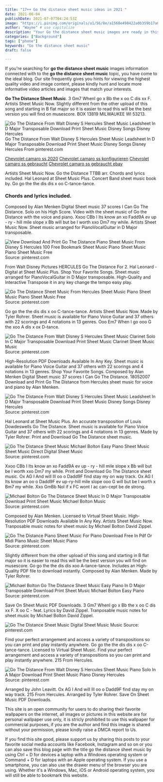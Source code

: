 ```yaml
---
title: "17++ Go the distance sheet music ideas in 2021 "
date: 2021-06-04
publishDate: 2021-07-07T04:24:53Z
image: "https://i.pinimg.com/originals/a1/56/8e/a1568e498422a0b359b17a0fa897d390.gif"
author: "Wayne" # use capitalize
description: "Your Go the distance sheet music images are ready in this website. Go the distance sheet music are a topic that is being searched for and liked by netizens today. You can Find and Download the Go the distance sheet music files here. Download all free images."
categories: ["Background"]
tags: ["phone"]
keywords: "Go the distance sheet music"
draft: false

---
```


If you're searching for **go the distance sheet music** images information connected with to the **go the distance sheet music** topic, you have come to the ideal  blog.  Our site frequently  gives you  hints  for viewing  the highest  quality video and image  content, please kindly hunt and locate more informative video articles and images  that match your interests.

**Go The Distance Sheet Music**. 3 Gm7 WhenI go x Bb the x oo C dis xx F. Artists Sheet Music Now. Slightly different from the other upload of this song and starting in B flat major so it is easier to read this will be the best version you will find on musescore. BOX 13819 MILWAUKEE WI 53213.

![Go The Distance From Walt Disney S Hercules Sheet Music Leadsheet In D Major Transposable Download Print Sheet Music Disney Songs Disney Hercules](https://i.pinimg.com/originals/4e/cd/e9/4ecde906b6c5b7ea0b92cf2b134ee6aa.gif "Go The Distance From Walt Disney S Hercules Sheet Music Leadsheet In D Major Transposable Download Print Sheet Music Disney Songs Disney Hercules")
Go The Distance From Walt Disney S Hercules Sheet Music Leadsheet In D Major Transposable Download Print Sheet Music Disney Songs Disney Hercules From pinterest.com

[Chevrolet camaro ss 2020](/chevrolet-camaro-ss-2020/)
[Chevrolet camaro ss konfigurieren](/chevrolet-camaro-ss-konfigurieren/)
[Chevrolet camaro ss gebraucht](/chevrolet-camaro-ss-gebraucht/)
[Chevrolet camaro ss gebraucht ebay](/chevrolet-camaro-ss-gebraucht-ebay/)

Artists Sheet Music Now. Go the Distance TTBB arr. Chords and lyrics included. Hal Leonard at Sheet Music Plus. Concert Band sheet music book by. Go go the the dis dis x oo C-tance-tance.

### Chords and lyrics included.

Composed by Alan Menken Digital Sheet music 37 scores I Can Go The Distance. Solo on his High Score. Video with the sheet music of Go the Distance with the voice and piano. Xxoo CBb I Its know an xo Fadd9A ev up - ry - hill mile slope x Bb will but be I worth xxo Dm7 my while. Artists Sheet Music Now. Sheet music arranged for PianoVocalGuitar in D Major transposable.


![View Download And Print Go The Distance Piano Sheet Music From Disney S Hercules 100 Free Bookmark Sheet Music Piano Sheet Music Piano Sheet Music Free](https://i.pinimg.com/originals/6a/d6/6c/6ad66cdd04b72d4403291c13e5ca7a18.jpg "View Download And Print Go The Distance Piano Sheet Music From Disney S Hercules 100 Free Bookmark Sheet Music Piano Sheet Music Piano Sheet Music Free")
Source: pinterest.com

From Walt Disney Pictures HERCULES Go The Distance For 2. Hal Leonard - Digital at Sheet Music Plus. Shop Your Favorite Songs. Sheet music arranged for PianoVocalGuitar in D Major transposable. High-Quality and Interactive Transpose it in any key change the tempo easy play.

![Go The Distance Sheet Music From Hercules Sheet Music Piano Sheet Music Piano Sheet Music Free](https://i.pinimg.com/originals/1d/17/81/1d1781b66f21d496918de5764ab231f3.jpg "Go The Distance Sheet Music From Hercules Sheet Music Piano Sheet Music Piano Sheet Music Free")
Source: pinterest.com

Go go the the dis dis x oo C-tance-tance. Artists Sheet Music Now. Made by Tyler Rohrer. Sheet music is available for Piano Voice Guitar and 37 others with 22 scorings and 4 notations in 13 genres. Ooo Em7 When I go ooo G the xoo A dis x ox D-tance.

![Go The Distance From Walt Disney S Hercules Sheet Music Clarinet Solo In C Major Transposable Download Print Sheet Music Clarinet Sheet Music Music](https://i.pinimg.com/originals/bc/cc/dd/bcccdd44f236436e6034448e55773b1d.gif "Go The Distance From Walt Disney S Hercules Sheet Music Clarinet Solo In C Major Transposable Download Print Sheet Music Clarinet Sheet Music Music")
Source: pinterest.com

High-Resolution PDF Downloads Available In Any Key. Sheet music is available for Piano Voice Guitar and 37 others with 22 scorings and 4 notations in 13 genres. Shop Your Favorite Songs. Composed by Alan Menken Digital Sheet music 37 scores I Can Go The Distance. 18052007 Download and Print Go The Distance from Hercules sheet music for voice and piano by Alan Menken.

![Go The Distance From Walt Disney S Hercules Sheet Music Leadsheet In D Major Transposable Download Print Sheet Music Disney Songs Disney Hercules](https://i.pinimg.com/originals/4e/cd/e9/4ecde906b6c5b7ea0b92cf2b134ee6aa.gif "Go The Distance From Walt Disney S Hercules Sheet Music Leadsheet In D Major Transposable Download Print Sheet Music Disney Songs Disney Hercules")
Source: pinterest.com

Hal Leonard at Sheet Music Plus. An accurate transposition of Louis Dowdeswells Go The Distance. Sheet music is available for Piano Voice Guitar and 37 others with 22 scorings and 4 notations in 13 genres. Made by Tyler Rohrer. Print and Download Go The Distance sheet music.

![Go The Distance Sheet Music Michael Bolton Easy Piano Sheet Music Sheet Music Direct Digital Sheet Music](https://i.pinimg.com/originals/08/8c/2a/088c2a10855bee9855cef6ac6410561f.png "Go The Distance Sheet Music Michael Bolton Easy Piano Sheet Music Sheet Music Direct Digital Sheet Music")
Source: pinterest.com

Xxoo CBb I Its know an xo Fadd9A ev up - ry - hill mile slope x Bb will but be I worth xxo Dm7 my while. Print and Download Go The Distance sheet music. Ox AG I And will Ill oo o Dadd9F find stay my on way track. Ox AG I Its know an oo o Dadd9F ev up-ry-hill mile slope ooo G will but be I worth x Bm7 my while. Xxo GmBb NoI if x FC wont I ac can-cept be de strong.

![Michael Bolton Go The Distance Sheet Music In D Major Transposable Download Print Sheet Music Michael Bolton Music](https://i.pinimg.com/originals/b3/a1/31/b3a131580722106d585ff4a1a88fd8d8.gif "Michael Bolton Go The Distance Sheet Music In D Major Transposable Download Print Sheet Music Michael Bolton Music")
Source: pinterest.com

Composed by Alan Menken. Licensed to Virtual Sheet Music. High-Resolution PDF Downloads Available In Any Key. Artists Sheet Music Now. Tranposable music notes for sheet music by Michael Bolton David Zippel.

![Go The Distance Piano Sheet Music For Piano Download Free In Pdf Or Midi Piano Music Sheet Music Piano](https://i.pinimg.com/originals/26/df/0b/26df0bd8a87c9816dd89c9de5499cb8c.png "Go The Distance Piano Sheet Music For Piano Download Free In Pdf Or Midi Piano Music Sheet Music Piano")
Source: pinterest.com

Slightly different from the other upload of this song and starting in B flat major so it is easier to read this will be the best version you will find on musescore. Go go the the dis dis xoo A-tance-tance. Includes an High-Quality PDF file to download instantly. Composed by Alan Menken. Made by Tyler Rohrer.

![Michael Bolton Go The Distance Sheet Music Easy Piano In D Major Transposable Download Print Sheet Music Michael Bolton Easy Piano](https://i.pinimg.com/originals/e9/b3/5c/e9b35c9983bd7d3736d4d2586346f8b9.gif "Michael Bolton Go The Distance Sheet Music Easy Piano In D Major Transposable Download Print Sheet Music Michael Bolton Easy Piano")
Source: pinterest.com

Save On Sheet Music PDF Downloads. 3 Gm7 WhenI go x Bb the x oo C dis xx F. X oo C - feat. Lyrics by David Zippel. Tranposable music notes for sheet music by Michael Bolton David Zippel.

![Go The Distance Sheet Music Digital Sheet Music Music](https://i.pinimg.com/originals/2f/3e/75/2f3e75d8332d585be9dfaedb5937166c.png "Go The Distance Sheet Music Digital Sheet Music Music")
Source: pinterest.com

Find your perfect arrangement and access a variety of transpositions so you can print and play instantly anywhere. Go go the the dis dis x oo C-tance-tance. Licensed to Virtual Sheet Music. Find your perfect arrangement and access a variety of transpositions so you can print and play instantly anywhere. 215 From Hercules.

![Go The Distance From Walt Disney S Hercules Sheet Music Piano Solo In A Major Download Print Sheet Music Piano Disney Hercules](https://i.pinimg.com/originals/a1/56/8e/a1568e498422a0b359b17a0fa897d390.gif "Go The Distance From Walt Disney S Hercules Sheet Music Piano Solo In A Major Download Print Sheet Music Piano Disney Hercules")
Source: pinterest.com

Arranged by John Leavitt. Ox AG I And will Ill oo o Dadd9F find stay my on way track. 215 From Hercules. Arranged by Tyler Rohrer. Save On Sheet Music PDF Downloads.

This site is an open community for users to do sharing their favorite wallpapers on the internet, all images or pictures in this website are for personal wallpaper use only, it is stricly prohibited to use this wallpaper for commercial purposes, if you are the author and find this image is shared without your permission, please kindly raise a DMCA report to Us.

If you find this site good, please support us by sharing this posts to your favorite social media accounts like Facebook, Instagram and so on or you can also save this blog page with the title go the distance sheet music by using Ctrl + D for devices a laptop with a Windows operating system or Command + D for laptops with an Apple operating system. If you use a smartphone, you can also use the drawer menu of the browser you are using. Whether it's a Windows, Mac, iOS or Android operating system, you will still be able to bookmark this website.
